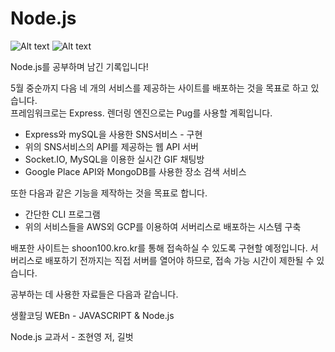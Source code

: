# Node.js
![Alt text](https://img.shields.io/badge/Language-JavaScript-green) ![Alt text](https://img.shields.io/badge/RunTime-Node.js-9cf)

Node.js를 공부하며 남긴 기록입니다!

5월 중순까지 다음 네 개의 서비스를 제공하는 사이트를 배포하는 것을 목표로 하고 있습니다.     
프레임워크로는 Express. 렌더링 엔진으로는 Pug를 사용할 계획입니다.
- Express와 mySQL을 사용한 SNS서비스 - 구현 
- 위의 SNS서비스의 API를 제공하는 웹 API 서버
- Socket.IO, MySQL을 이용한 실시간 GIF 채팅방
- Google Place API와 MongoDB를 사용한 장소 검색 서비스

또한 다음과 같은 기능을 제작하는 것을 목표로 합니다.

- 간단한 CLI 프로그램
- 위의 서비스들을 AWS외 GCP를 이용하여 서버리스로 배포하는 시스템 구축

배포한 사이트는 shoon100.kro.kr를 통해 접속하실 수 있도록 구현할 예정입니다.
서버리스로 배포하기 전까지는 직접 서버를 열어야 하므로, 접속 가능 시간이 제한될 수 있습니다.



공부하는 데 사용한 자료들은 다음과 같습니다. 

생활코딩 WEBn - JAVASCRIPT & Node.js

Node.js 교과서 - 조현영 저, 길벗
